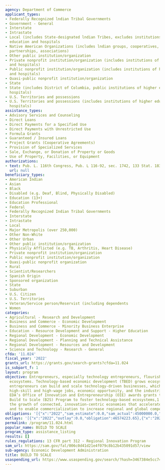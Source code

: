 ```yaml
---
agency: Department of Commerce
applicant_types:
- Federally Recognized lndian Tribal Governments
- Government - General
- Interstate
- Intrastate
- Local (includes State-designated lndian Tribes, excludes institutions of higher
  education and hospitals
- Native American Organizations (includes lndian groups, cooperatives, corporations,
  partnerships, associations)
- Other public institution/organization
- Private nonprofit institution/organization (includes institutions of higher education
  and hospitals)
- Public nonprofit institution/organization (includes institutions of higher education
  and hospitals)
- Quasi-public nonprofit institution/organization
- State
- State (includes District of Columbia, public institutions of higher education and
  hospitals)
- U.S. Territories and possessions
- U.S. Territories and possessions (includes institutions of higher education and
  hospitals)
assistance_types:
- Advisory Services and Counseling
- Direct Loans
- Direct Payments for a Specified Use
- Direct Payments with Unrestricted Use
- Formula Grants
- Guaranteed / Insured Loans
- Project Grants (Cooperative Agreements)
- Provision of Specialized Services
- Sale, Exchange, or Donation of Property or Goods
- Use of Property, Facilities, or Equipment
authorizations:
- text: Pub. L. 116th Congress, Pub. L 116-92, sec. 1742, 133 Stat. 1837.
  url: null
beneficiary_types:
- American Indian
- Asian
- Black
- Disabled (e.g. Deaf, Blind, Physically Disabled)
- Education (13+)
- Education Professional
- Federal
- Federally Recognized Indian Tribal Governments
- Interstate
- Intrastate
- Local
- Major Metropolis (over 250,000)
- Other Non-White
- Other Urban
- Other public institution/organization
- Physically Afflicted (e.g. TB, Arthritis, Heart Disease)
- Private nonprofit institution/organization
- Public nonprofit institution/organization
- Quasi-public nonprofit organization
- Rural
- Scientist/Researchers
- Spanish Origin
- Sponsored organization
- State
- Suburban
- U.S. Citizen
- U.S. Territories
- Veteran/Service person/Reservist (including dependents
- Women
categories:
- Agricultural - Research and Development
- Business and Commerce - Economic Development
- Business and Commerce - Minority Business Enterprise
- Education - Resource Development and Support - Higher Education
- Regional Development - Economic Development
- Regional Development - Planning and Technical Assistance
- Regional Development - Resources and Development
- Science and Technology - Research - General
cfda: '11.024'
fiscal_year: '2022'
grants_url: https://grants.gov/search-grants?cfda=11.024
is_subpart_f: 1
layout: program
objective: Entrepreneurs, especially technology entrepreneurs, flourish in healthy
  ecosystems. Technology-based economic development (TBED) grows ecosystems in which
  entrepreneurs can build and scale technology-driven businesses, which in turn create
  high-skill and high-wage jobs, economic opportunity, and the industries of the future.
  EDA’s Office of Innovation and Entrepreneurship (OIE) awards grants through the
  Build to Scale (B2S) Program to foster technology-based ecosystems,1 to advance
  the growth of connected, innovation-centric economies that accelerate technology,
  and to enable commercialization to increase regional and global competitiveness.
obligations: '[{"x":"2022","sam_estimate":0.0,"sam_actual":45000000.0,"usa_spending_actual":46574223.65},{"x":"2023","sam_estimate":50000000.0,"sam_actual":0.0,"usa_spending_actual":661725.0},{"x":"2024","sam_estimate":50000000.0,"sam_actual":0.0,"usa_spending_actual":0.0}]'
outlays: '[{"x":"2022","outlay":0.0,"obligation":46574223.65},{"x":"2023","outlay":0.0,"obligation":661725.0},{"x":"2024","outlay":0.0,"obligation":0.0}]'
permalink: /program/11.024.html
popular_name: BUILD TO SCALE
program_type: assistance_listing
results: []
rules_regulations: 13 CFR part 312 - Regional Innovation Program
sam_url: https://sam.gov/fal/006c0d41d21e4f079c8b12b435091d57/view
sub-agency: Economic Development Administration
title: BUILD TO SCALE
usaspending_url: https://www.usaspending.gov/search/?hash=3467384e5cc74a9ee3eb6c81db180cb6
---
```

